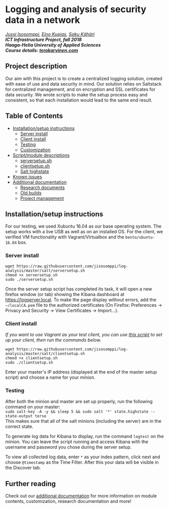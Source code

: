 # Logging and analysis of security data in a network  
*[Jussi Isosomppi](https://github.com/jisosomppi), [Eino Kupias](https://github.com/einokupias), [Saku Kähäri](https://github.com/nauskis)*  
***ICT Infrastructure Project, fall 2018***  
***Haaga-Helia University of Applied Sciences***  
***Course details: [terokarvinen.com](http://terokarvinen.com/2018/aikataulu--monialaprojekti-infra-pro4tn004-3001--syksy-2018--10-op)***

## Project description
Our aim with this project is to create a centralized logging solution, created with ease of use and data security in mind. Our solution relies on Saltstack for centralized management, and on encryption and SSL certificates for data security. We wrote scripts to make the setup process easy and consistent, so that each installation would lead to the same end result.

## Table of Contents
* [Installation/setup instructions](#installationsetup-instructions)
  * [Server install](#server-install)
  * [Client install](#client-install)
  * [Testing](#testing)
  * [Customization](#customization)
* [Script/module descriptions](#scriptmodule-descriptions)
  * [serversetup.sh](#serversetupsh)
  * [clientsetup.sh](#clientsetupsh)
  * [Salt highstate](#salt-highstate)
* [Known issues](#known-issues)
* [Additional documentation](#additional-documentation)
  * [Research documents](#research-documents)
  * [Old builds](#old-builds)
  * [Project management](#project-management)

## Installation/setup instructions
For our testing, we used Xubuntu 16.04 as our base operating system. The setup works with a live USB as well as on an installed OS. For the client, we verified VM functionality with Vagrant/Virtualbox and the `bento/ubuntu-16.04` box.

### Server install
```
wget https://raw.githubusercontent.com/jisosomppi/log-analysis/master/salt/serversetup.sh
chmod +x serversetup.sh
sudo ./serversetup.sh

```
Once the server setup script has completed its task, it will open a new firefox window (or tab) showing the Kibana dashboard at https://logserver.local. To make the page display without errors, add the `~/localCA.pem` file to the authorized certificates (On Firefox: Preferences -> Privacy and Security -> View Certificates -> Import...). 

### Client install
*If you want to use Vagrant as your test client, you can use [this script](https://raw.githubusercontent.com/jisosomppi/log-analysis/master/salt/vagrantup.sh) to set up your client, then run the commands below.*  
```
wget https://raw.githubusercontent.com/jisosomppi/log-analysis/master/salt/clientsetup.sh
chmod +x clientsetup.sh
sudo ./clientsetup.sh

```
Enter your master's IP address (displayed at the end of the master setup script) and choose a name for your minion. 

### Testing
After both the minion and master are set up properly, run the following command on your master:  
`sudo salt-key -A -y && sleep 5 && sudo salt '*' state.highstate --state-output terse`  
This makes sure that all of the salt minions (including the server) are in the correct state. 

To generate log data for Kibana to display, run the command `logtest` on the minion. You can leave the script running and access Kibana with the username and password you chose during the server setup. 

To view all collected log data, enter `*` as your index pattern, click next and choose `@timestamp` as the Time Filter. After this your data will be visible in the Discover tab.

## Further reading
Check out our [additional documentation](https://github.com/jisosomppi/log-analysis/blob/master/documentation/additional.md) for more information on module contents, customization, research documentation and more!
